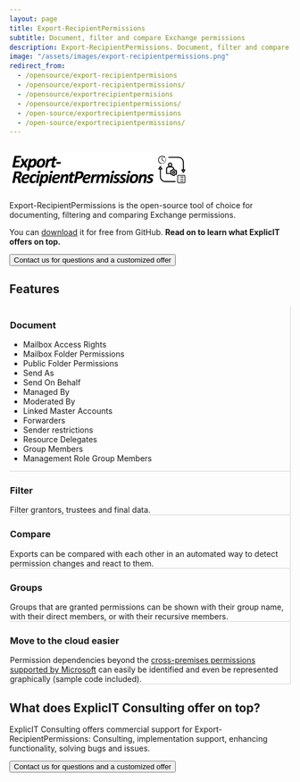 ```yaml
---
layout: page
title: Export-RecipientPermissions
subtitle: Document, filter and compare Exchange permissions
description: Export-RecipientPermissions. Document, filter and compare Exchange permissions.
image: "/assets/images/export-recipientpermissions.png"
redirect_from:
  - /opensource/export-recipientpermisions
  - /opensource/export-recipientpermissions/
  - /opensource/exportrecipientpermisions
  - /opensource/exportrecipientpermissions/
  - /open-source/exportrecipientpermissions
  - /open-source/exportrecipientpermissions/
---
```

## <img src="/assets/images/export-recipientpermissions.png" style="height: 3em; object-fit: contain;" alt="Export-RecipientPermissions">
Export-RecipientPermissions is the open-source tool of choice for documenting, filtering and comparing Exchange permissions.

You can <a href="https://github.com/GruberMarkus/export-recipientpermissions" target="_blank">download</a> it for free from GitHub. **Read on to learn what ExplicIT offers on top.**

<a href="/contact"><button class="button is-link is-normal is-responsive is-hover">Contact us for questions and a customized offer</button></a>

## Features
<div class="tile is-ancestor">
  <div class="tile is-6 is-vertical is-parent">
    <div class="tile is-child box" style="border-style: solid; border-width:thin; border-color:transparent lightgrey lightgrey transparent;">
      <div class="content">
        <h3>Document</h3>
        <ul>
          <li>Mailbox Access Rights</li>
          <li>Mailbox Folder Permissions</li>
          <li>Public Folder Permissions</li>
          <li>Send As</li>
          <li>Send On Behalf</li>
          <li>Managed By</li>
          <li>Moderated By</li>
          <li>Linked Master Accounts</li>
          <li>Forwarders</li>
          <li>Sender restrictions</li>
          <li>Resource Delegates</li>
          <li>Group Members</li>
          <li>Management Role Group Members</li>
        </ul>
      </div>
    </div>
  </div>
  <div class="tile is-6 is-vertical is-parent">
    <div class="tile is-child box" style="border-style: solid; border-width:thin; border-color:transparent lightgrey lightgrey transparent;">
      <div class="content">
        <h3>Filter</h3>
        Filter grantors, trustees and final data.
      </div>
    </div>
    <div class="tile is-child box" style="border-style: solid; border-width:thin; border-color:transparent lightgrey lightgrey transparent;">
      <div class="content">
        <h3>Compare</h3>
        Exports can be compared with each other in an automated way to detect permission changes and react to them.
      </div>
    </div>
    <div class="tile is-child box" style="border-style: solid; border-width:thin; border-color:transparent lightgrey lightgrey transparent;">
      <div class="content">
        <h3>Groups</h3>
        Groups that are granted permissions can be shown with their group name, with their direct members, or with their
        recursive members.
      </div>
    </div>
    <div class="tile is-child box" style="border-style: solid; border-width:thin; border-color:transparent lightgrey lightgrey transparent;">
      <div class="content">
        <h3>Move to the cloud easier</h3>
        Permission dependencies beyond the <a
          href="https://learn.microsoft.com/en-us/exchange/permissions" target="_blank">cross-premises permissions supported by
          Microsoft</a> can easily be identified and even be represented graphically (sample code included).
      </div>
    </div>
  </div>
</div>

## What does ExplicIT Consulting offer on top?
ExplicIT Consulting offers commercial support for Export-RecipientPermissions: Consulting, implementation support, enhancing functionality, solving bugs and issues.

<a href="/contact"><button class="button is-link is-normal is-responsive is-hover">Contact us for questions and a customized offer</button></a>
